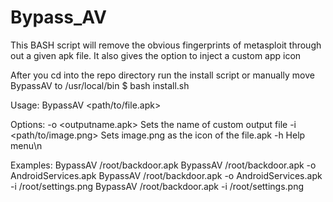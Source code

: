 # Bypass_AV
This BASH script will remove the obvious fingerprints of metasploit through out a given apk file. It also gives the option to inject a custom app icon

After you cd into the repo directory run the install script or manually move BypassAV to /usr/local/bin
   $ bash install.sh
   
Usage: BypassAV <path/to/file.apk>

Options:
  -o  <outputname.apk>        Sets the name of custom output file
  -i  <path/to/image.png>     Sets image.png as the icon of the file.apk
  -h                          Help menu\n

Examples: 
BypassAV /root/backdoor.apk
BypassAV /root/backdoor.apk -o AndroidServices.apk
BypassAV /root/backdoor.apk -o AndroidServices.apk -i /root/settings.png
BypassAV /root/backdoor.apk -i /root/settings.png
